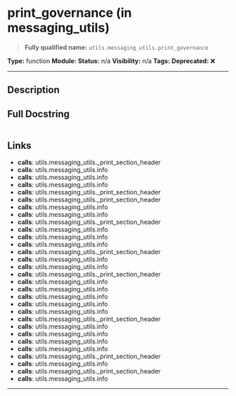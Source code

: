 # print_governance (in messaging_utils)
> **Fully qualified name:** `utils.messaging_utils.print_governance`

**Type:** function
**Module:** 
**Status:** n/a
**Visibility:** n/a
**Tags:** 
**Deprecated:** ❌

---

## Description


## Full Docstring
```

```

## Links
- **calls**: utils.messaging_utils._print_section_header
- **calls**: utils.messaging_utils.info
- **calls**: utils.messaging_utils.info
- **calls**: utils.messaging_utils.info
- **calls**: utils.messaging_utils._print_section_header
- **calls**: utils.messaging_utils._print_section_header
- **calls**: utils.messaging_utils.info
- **calls**: utils.messaging_utils.info
- **calls**: utils.messaging_utils._print_section_header
- **calls**: utils.messaging_utils.info
- **calls**: utils.messaging_utils.info
- **calls**: utils.messaging_utils.info
- **calls**: utils.messaging_utils._print_section_header
- **calls**: utils.messaging_utils.info
- **calls**: utils.messaging_utils.info
- **calls**: utils.messaging_utils._print_section_header
- **calls**: utils.messaging_utils.info
- **calls**: utils.messaging_utils.info
- **calls**: utils.messaging_utils.info
- **calls**: utils.messaging_utils.info
- **calls**: utils.messaging_utils.info
- **calls**: utils.messaging_utils._print_section_header
- **calls**: utils.messaging_utils.info
- **calls**: utils.messaging_utils.info
- **calls**: utils.messaging_utils.info
- **calls**: utils.messaging_utils.info
- **calls**: utils.messaging_utils._print_section_header
- **calls**: utils.messaging_utils.info
- **calls**: utils.messaging_utils._print_section_header
- **calls**: utils.messaging_utils.info


---
